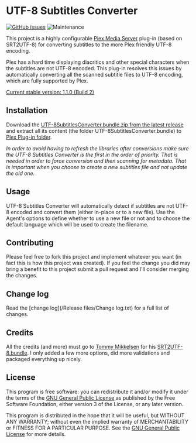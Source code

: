 # UTF-8 Subtitles Converter

[![GitHub issues](https://img.shields.io/github/issues/adriantc/UTF-8SubtitlesConverter.bundle.svg?style=flat)](https://github.com/ukdtom/SRT2UTF-8.bundle/issues)
![Maintenance](https://img.shields.io/maintenance/yes/2021)

This project is a highly configurable [Plex Media Server](https://plex.tv/) plug-in (based on SRT2UTF-8) for converting subtitles to the more Plex friendly UTF-8 encoding.

Plex has a hard time displaying diacritics and other special characters when the subtitles are not UTF-8 encoded. This plug-in resolves this issues by automatically converting all the scanned subtitle files to UTF-8 encoding, which are fully supported by Plex.

[Current stable version: 1.1.0 (Build 2)](https://github.com/adriantc/UTF-8SubtitlesConverter.bundle/releases/latest)

## Installation

Download the [UTF-8SubtitlesConverter.bundle.zip from the latest release](https://github.com/adriantc/UTF-8SubtitlesConverter.bundle/releases/latest) and extract all its content (the folder UTF-8SubtitlesConverter.bundle) to [Plex Plug-in folder](https://support.plex.tv/hc/en-us/articles/201106098-How-do-I-find-the-Plug-Ins-folder-).

*In order to avoid having to refresh the libraries after conversions make sure the UTF-8 Subtitles Converter is the first in the order of priority. That is needed in order to force conversion and then scanning for metadata. That is important when you choose to create a new subtitles file and not update the old one.*

## Usage

UTF-8 Subtitles Converter will automatically detect if subtitles are not UTF-8 encoded and convert them (either in-place or to a new file). Use the Agent's options to define whether to use a new file or not and to choose the default language which will be used to create the filename. 

## Contributing

Please feel free to fork this project and implement whatever you want (in fact this is how this project was created). If you feel the change you did may bring a benefit to this project submit a pull request and I'll consider merging the changes.

## Change log

Read the [change log](/Release files/Change log.txt) for a full list of changes.

## Credits

All the credits (and more) must go to [Tommy Mikkelsen](https://github.com/ukdtom) for his [SRT2UTF-8.bundle](https://github.com/ukdtom/SRT2UTF-8.bundle). I only added a few more options, did more validations and packaged everything up nicely.

## License

This program is free software: you can redistribute it and/or modify it under the terms of the [GNU General Public License](http://www.gnu.org/licenses/) as published by the Free Software Foundation, either version 3 of the License, or any later version.

This program is distributed in the hope that it will be useful, but WITHOUT ANY WARRANTY; without even the implied warranty of MERCHANTABILITY or FITNESS FOR A PARTICULAR PURPOSE. See the [GNU General Public License](http://www.gnu.org/licenses/) for more details.